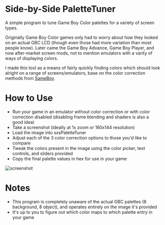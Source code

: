 # Side-by-Side PaletteTuner
A simple program to tune Game Boy Color palettes for a variety of screen types.

Originally Game Boy Color games only had to worry about how they looked on an actual GBC LCD (though even those had more variation than most people know). Later came the Game Boy Advance, Game Boy Player, and now after-market screen mods, not to mention emulators with a varity of ways of displaying colors.

I made this tool as a means of fairly quickly finding colors which should look alright on a range of screens/emulators, base on the color correction methods from [SameBoy](https://github.com/LIJI32/SameBoy).

# How to Use

* Run your game in an emulator without color correction or with color correction disabled (disabling frame blending and shaders is also a good idea)
* Take a screenshot (ideally at 1x zoom or 160x144 resolution)
* Load the image into sxsPaletteTuner
* Adjust each of the 3 color correction options to those you'd like to compare
* Tweak the colors present in the image using the color picker, text controls, and sliders provided
* Copy the final palette values in hex for use in your game

![screenshot](https://user-images.githubusercontent.com/10489588/181374804-aa16a1f6-b2b1-4373-be75-7b6fa5beb6e0.png)

# Notes

* This program is completely unaware of the actual GBC palettes (8 background, 8 object), and operates entirely on the image it's provided
* It's up to you to figure out which color maps to which palette entry in your game
